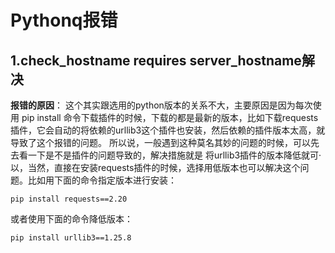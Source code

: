 

# Pythonq报错

## 1.check_hostname requires server_hostname解决

**报错的原因**：
这个其实跟选用的python版本的关系不大，主要原因是因为每次使用 pip install 命令下载插件的时候，下载的都是最新的版本，比如下载requests插件，它会自动的将依赖的urllib3这个插件也安装，然后依赖的插件版本太高，就导致了这个报错的问题。
所以说，一般遇到这种莫名其妙的问题的时候，可以先去看一下是不是插件的问题导致的，解决措施就是 将urllib3插件的版本降低就可·以，当然，直接在安装requests插件的时候，选择用低版本也可以解决这个问题。比如用下面的命令指定版本进行安装：

```shell
pip install requests==2.20
```
或者使用下面的命令降低版本：
```shell
pip install urllib3==1.25.8
```
